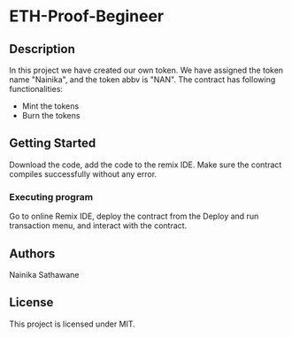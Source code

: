 # ETH-Proof-Begineer

## Description

In this project we have created our own token. We have assigned the token name "Nainika", and the token abbv is "NAN". The contract has following functionalities: 
* Mint the tokens 
* Burn the tokens

## Getting Started

Download the code, add the code to the remix IDE. Make sure the contract compiles successfully without any error.

### Executing program

Go to online Remix IDE, deploy the contract from the Deploy and run transaction menu, and interact with the contract.

## Authors

Nainika Sathawane

## License

This project is licensed under MIT.
